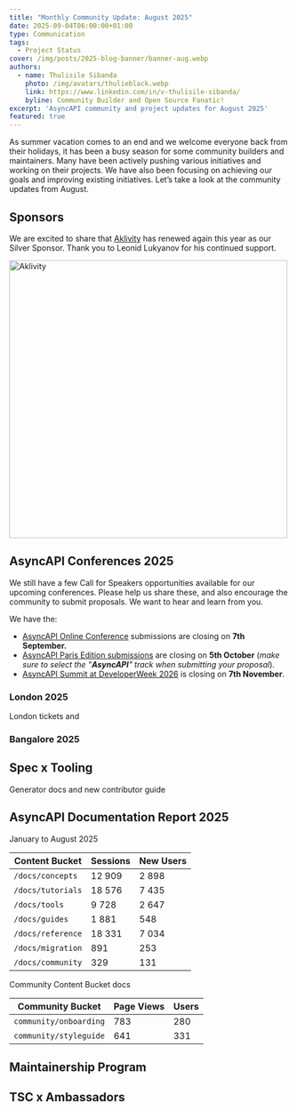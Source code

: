 ```yaml
---
title: "Monthly Community Update: August 2025"
date: 2025-09-04T06:00:00+01:00
type: Communication
tags:
  - Project Status
cover: /img/posts/2025-blog-banner/banner-aug.webp
authors:
  - name: Thulisile Sibanda
    photo: /img/avatars/thulieblack.webp
    link: https://www.linkedin.com/in/v-thulisile-sibanda/
    byline: Community Builder and Open Source Fanatic!
excerpt: 'AsyncAPI community and project updates for August 2025'
featured: true
---
```


As summer vacation comes to an end and we welcome everyone back from their holidays, it has been a busy season for some community builders and maintainers. Many have been actively pushing various initiatives and working on their projects. We have also been focusing on achieving our goals and improving existing initiatives. Let’s take a look at the community updates from August.

## Sponsors
We are excited to share that [Aklivity](https://www.aklivity.io) has renewed again this year as our Silver Sponsor. Thank you to Leonid Lukyanov for his continued support.

<a href='https://www.aklivity.io' target='_blank'>
<img src='/img/sponsors/aklivity_logo.png' alt='Aklivity' width='500px' />
</a>


## AsyncAPI Conferences 2025
We still have a few Call for Speakers opportunities available for our upcoming conferences. Please help us share these, and also encourage the community to submit proposals. We want to hear and learn from you. 

We have the:
- [AsyncAPI Online Conference](https://conference.asyncapi.com/venue/Online) submissions are closing on **7th September.**
- [AsyncAPI Paris Edition submissions](https://conference.asyncapi.com/venue/Paris) are closing on **5th October** (*make sure to select the "**AsyncAPI**" track when submitting your proposal*).
- [AsyncAPI Summit at DeveloperWeek 2026](https://confengine.com/conferences/asyncapi-summit-at-developerweek2026) is closing on **7th November**.

### London 2025

London tickets and 

### Bangalore 2025


## Spec x Tooling
Generator docs and new contributor guide


## AsyncAPI Documentation Report 2025

January to August 2025

| Content Bucket   | Sessions | New Users |
|------------------|----------|--------------|
| `/docs/concepts` | 12 909   | 2 898 |
| `/docs/tutorials`| 18 576   | 7 435 |
| `/docs/tools`    | 9 728    | 2 647 |
| `/docs/guides`   | 1 881    | 548   |
| `/docs/reference`| 18 331   | 7 034 |
| `/docs/migration`| 891      | 253   |
| `/docs/community`| 329      | 131   |

Community Content Bucket docs

| Community Bucket | Page Views | Users|
|------------------|------------|------|
|`community/onboarding` | 783   | 280  |
|`community/styleguide` | 641   | 331  |




## Maintainership Program


## TSC x Ambassadors

